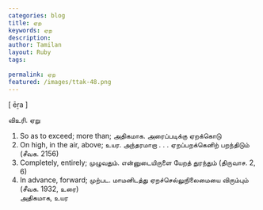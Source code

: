 ```yaml
---
categories: blog
title: ஏற
keywords: ஏற
description: 
author: Tamilan
layout: Ruby
tags: 
 
permalink: ஏற
featured: /images/ttak-48.png
---
```

  
[ ēṟa ]  
  
விஉரி. ஏறு  
1. So as to exceed; more than; அதிகமாக. அரைப்படிக்கு ஏறக்கொடு  
2. On high, in the air, above; உயர. அந்தரமாறா . . . ஏறப்பறக்கெனிற் பறந்திடும் (சீவக. 2156)  
3. Completely, entirely; முழுவதும். என்னுடையிருளை யேறத் துரந்தும் (திருவாச. 2, 6)  
4. In advance, forward; முற்பட. மாமனிடத்து ஏறச்செல்லுநிலைமையை விரும்பும் (சீவக. 1932, உரை)  
அதிகமாக, உயர